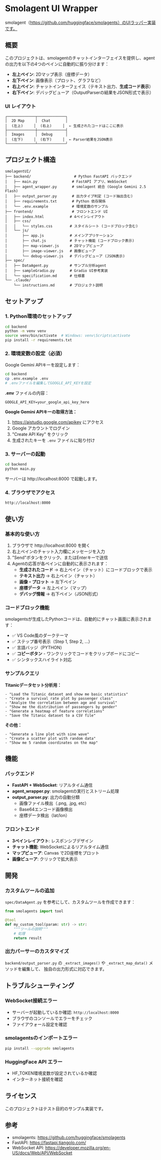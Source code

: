 # Smolagent UI Wrapper

smolagent（https://github.com/huggingface/smolagents）のUIラッパー実装です。

## 概要

このプロジェクトは、smolagentのチャットインターフェイスを提供し、agentの出力を以下の4つのペインに自動的に振り分けます：

- **左上ペイン**: 2Dマップ表示（座標データ）
- **左下ペイン**: 画像表示（プロット、グラフなど）
- **右上ペイン**: チャットインターフェイス（テキスト出力、**生成コード表示**）
- **右下ペイン**: デバッグビューア（OutputParserの結果をJSON形式で表示）

### UI レイアウト

```
┌─────────────┬─────────────┐
│  2D Map     │  Chat       │
│  (左上)     │  (右上)     │  ← 生成されたコードはここに表示
├─────────────┼─────────────┤
│  Images     │  Debug      │
│  (左下)     │  (右下)     │  ← Parser結果をJSON表示
└─────────────┴─────────────┘
```

## プロジェクト構造

```
smolagentUI/
├── backend/                    # Python FastAPI バックエンド
│   ├── main.py                # FastAPI アプリ、WebSocket
│   ├── agent_wrapper.py       # smolagent 統合 (Google Gemini 2.5 Flash)
│   ├── output_parser.py       # 出力タイプ判定 (コード抽出含む)
│   ├── requirements.txt       # Python 依存関係
│   └── .env.example           # 環境変数のサンプル
├── frontend/                  # フロントエンド UI
│   ├── index.html            # 4ペインレイアウト
│   ├── css/
│   │   └── styles.css        # スタイルシート (コードブロック含む)
│   └── js/
│       ├── app.js            # メインアプリケーション
│       ├── chat.js           # チャット機能 (コードブロック表示)
│       ├── map-viewer.js     # 2Dマップビューア
│       ├── image-viewer.js   # 画像ビューア
│       └── debug-viewer.js   # デバッグビューア (JSON表示)
├── spec/
│   ├── DataAgent.py          # サンプル分析agent
│   ├── sampleGradio.py       # Gradio UI参考実装
│   └── specification.md      # 仕様書
└── .claude/
    └── instructions.md       # プロジェクト説明
```

## セットアップ

### 1. Python環境のセットアップ

```bash
cd backend
python -m venv venv
source venv/bin/activate  # Windows: venv\Scripts\activate
pip install -r requirements.txt
```

### 2. 環境変数の設定（必須）

Google Gemini APIキーを設定します：

```bash
cd backend
cp .env.example .env
# .envファイルを編集してGOOGLE_API_KEYを設定
```

**.env** ファイルの内容：
```
GOOGLE_API_KEY=your_google_api_key_here
```

**Google Gemini APIキーの取得方法：**
1. https://aistudio.google.com/apikey にアクセス
2. Google アカウントでログイン
3. "Create API Key" をクリック
4. 生成されたキーを `.env` ファイルに貼り付け

### 3. サーバーの起動

```bash
cd backend
python main.py
```

サーバーは http://localhost:8000 で起動します。

### 4. ブラウザでアクセス

```
http://localhost:8000
```

## 使い方

### 基本的な使い方

1. ブラウザで http://localhost:8000 を開く
2. 右上ペインのチャット入力欄にメッセージを入力
3. "Send"ボタンをクリック、またはEnterキーで送信
4. Agentの応答が各ペインに自動的に表示されます：
   - **生成されたコード** → 右上ペイン（チャット）にコードブロックで表示
   - **テキスト出力** → 右上ペイン（チャット）
   - **画像・プロット** → 左下ペイン
   - **座標データ** → 左上ペイン（マップ）
   - **デバッグ情報** → 右下ペイン（JSON形式）

### コードブロック機能

smolagentsが生成したPythonコードは、自動的にチャット画面に表示されます：

- ✅ VS Code風のダークテーマ
- ✅ ステップ番号表示（Step 1, Step 2, ...）
- ✅ 言語バッジ（PYTHON）
- ✅ **コピーボタン** - ワンクリックでコードをクリップボードにコピー
- ✅ シンタックスハイライト対応

### サンプルクエリ

**Titanicデータセット分析用：**
```
- "Load the Titanic dataset and show me basic statistics"
- "Create a survival rate plot by passenger class"
- "Analyze the correlation between age and survival"
- "Show me the distribution of passengers by gender"
- "Generate a heatmap of feature correlations"
- "Save the Titanic dataset to a CSV file"
```

**その他：**
```
- "Generate a line plot with sine wave"
- "Create a scatter plot with random data"
- "Show me 5 random coordinates on the map"
```

## 機能

### バックエンド

- **FastAPI + WebSocket**: リアルタイム通信
- **agent_wrapper.py**: smolagentの実行とストリーム処理
- **output_parser.py**: 出力の自動分類
  - 画像ファイル検出（.png, .jpg, etc）
  - Base64エンコード画像検出
  - 座標データ検出（lat/lon）

### フロントエンド

- **3ペインレイアウト**: レスポンシブデザイン
- **チャット機能**: WebSocketによるリアルタイム通信
- **マップビューア**: Canvas で2D座標をプロット
- **画像ビューア**: クリックで拡大表示

## 開発

### カスタムツールの追加

`spec/DataAgent.py` を参考にして、カスタムツールを作成できます：

```python
from smolagents import tool

@tool
def my_custom_tool(param: str) -> str:
    """ツールの説明"""
    # 処理
    return result
```

### 出力パーサーのカスタマイズ

`backend/output_parser.py` の `_extract_images()` や `_extract_map_data()` メソッドを編集して、
独自の出力形式に対応できます。

## トラブルシューティング

### WebSocket接続エラー

- サーバーが起動しているか確認: `http://localhost:8000`
- ブラウザのコンソールでエラーをチェック
- ファイアウォール設定を確認

### smolagentsのインポートエラー

```bash
pip install --upgrade smolagents
```

### HuggingFace API エラー

- HF_TOKEN環境変数が設定されているか確認
- インターネット接続を確認

## ライセンス

このプロジェクトはテスト目的のサンプル実装です。

## 参考

- smolagents: https://github.com/huggingface/smolagents
- FastAPI: https://fastapi.tiangolo.com/
- WebSocket API: https://developer.mozilla.org/en-US/docs/Web/API/WebSocket
